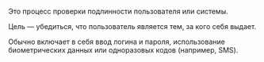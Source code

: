 Это процесс проверки подлинности пользователя или системы.

Цель — убедиться, что пользователь является тем, за кого себя выдает.

Обычно включает в себя ввод логина и пароля, использование биометрических данных или одноразовых кодов (например, SMS).